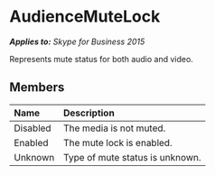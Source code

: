 
# AudienceMuteLock 


 _**Applies to:** Skype for Business 2015_

Represents mute status for both audio and video.


## Members





|**Name**|**Description**|
|:-----|:-----|
|Disabled|The media is not muted.|
|Enabled|The mute lock is enabled.|
|Unknown|Type of mute status is unknown.|
